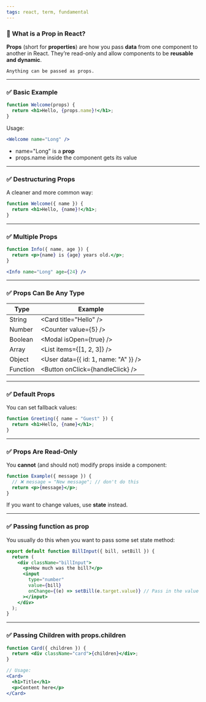 ```yaml
---
tags: react, term, fundamental
---
```


### **🔷 What is a Prop in React?**

**Props** (short for **properties**) are how you pass **data** from one component to another in React. They’re read-only and allow components to be **reusable and dynamic**.

```ad-note
Anything can be passed as props.
```

---

### **✅ Basic Example**

```jsx
function Welcome(props) {
  return <h1>Hello, {props.name}!</h1>;
}
```

Usage:

```jsx
<Welcome name="Long" />
```

- name="Long" is a **prop**
- props.name inside the component gets its value

---

### **✅ Destructuring Props**

A cleaner and more common way:

```jsx
function Welcome({ name }) {
  return <h1>Hello, {name}!</h1>;
}
```

---

### **✅ Multiple Props**

```jsx
function Info({ name, age }) {
  return <p>{name} is {age} years old.</p>;
}

<Info name="Long" age={24} />
```

---

### **✅ Props Can Be Any Type**

|**Type**|**Example**|
|---|---|
|String|\<Card title="Hello" />|
|Number|\<Counter value={5} />|
|Boolean|\<Modal isOpen={true} />|
|Array|\<List items={[1, 2, 3]} />|
|Object|\<User data={{ id: 1, name: "A" }} />|
|Function|\<Button onClick={handleClick} />|

---

### **✅ Default Props**

You can set fallback values:

```jsx
function Greeting({ name = "Guest" }) {
  return <h1>Hello, {name}</h1>;
}
```

---

### **✅ Props Are Read-Only**

You **cannot** (and should not) modify props inside a component:

```jsx
function Example({ message }) {
  // ❌ message = "New message"; // don't do this
  return <p>{message}</p>;
}
```

If you want to change values, use **state** instead.

---

### **✅ Passing function as prop**

You usually do this when you want to pass some set state method:

```jsx
export default function BillInput({ bill, setBill }) {
  return (
    <div className="billInput">
      <p>How much was the bill?</p>
      <input
        type="number"
        value={bill}
        onChange={(e) => setBill(e.target.value)} // Pass in the value of the target of event
      ></input>
    </div>
  );
}
```

---

### **✅ Passing Children with props.children**

```jsx
function Card({ children }) {
  return <div className="card">{children}</div>;
}

// Usage:
<Card>
  <h1>Title</h1>
  <p>Content here</p>
</Card>
```